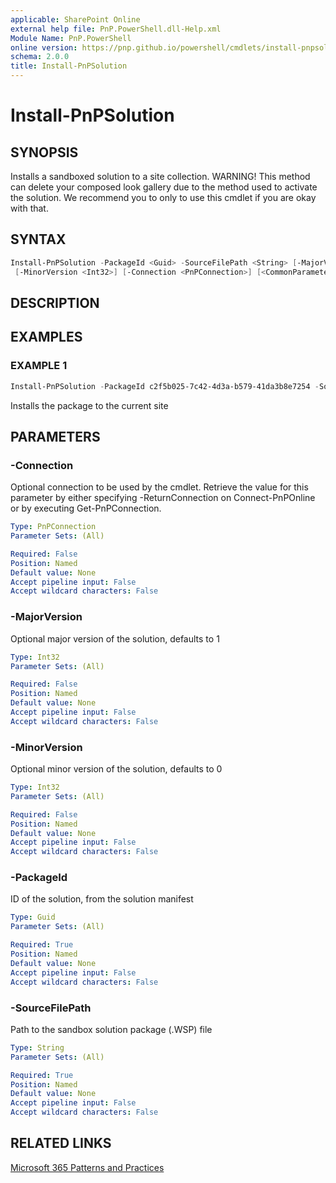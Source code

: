 ```yaml
---
applicable: SharePoint Online
external help file: PnP.PowerShell.dll-Help.xml
Module Name: PnP.PowerShell
online version: https://pnp.github.io/powershell/cmdlets/install-pnpsolution
schema: 2.0.0
title: Install-PnPSolution
---
```


# Install-PnPSolution

## SYNOPSIS
Installs a sandboxed solution to a site collection. WARNING! This method can delete your composed look gallery due to the method used to activate the solution. We recommend you to only to use this cmdlet if you are okay with that.

## SYNTAX

```powershell
Install-PnPSolution -PackageId <Guid> -SourceFilePath <String> [-MajorVersion <Int32>]
 [-MinorVersion <Int32>] [-Connection <PnPConnection>] [<CommonParameters>]
```

## DESCRIPTION

## EXAMPLES

### EXAMPLE 1
```powershell
Install-PnPSolution -PackageId c2f5b025-7c42-4d3a-b579-41da3b8e7254 -SourceFilePath mypackage.wsp
```

Installs the package to the current site

## PARAMETERS

### -Connection
Optional connection to be used by the cmdlet. Retrieve the value for this parameter by either specifying -ReturnConnection on Connect-PnPOnline or by executing Get-PnPConnection.

```yaml
Type: PnPConnection
Parameter Sets: (All)

Required: False
Position: Named
Default value: None
Accept pipeline input: False
Accept wildcard characters: False
```

### -MajorVersion
Optional major version of the solution, defaults to 1

```yaml
Type: Int32
Parameter Sets: (All)

Required: False
Position: Named
Default value: None
Accept pipeline input: False
Accept wildcard characters: False
```

### -MinorVersion
Optional minor version of the solution, defaults to 0

```yaml
Type: Int32
Parameter Sets: (All)

Required: False
Position: Named
Default value: None
Accept pipeline input: False
Accept wildcard characters: False
```

### -PackageId
ID of the solution, from the solution manifest

```yaml
Type: Guid
Parameter Sets: (All)

Required: True
Position: Named
Default value: None
Accept pipeline input: False
Accept wildcard characters: False
```

### -SourceFilePath
Path to the sandbox solution package (.WSP) file

```yaml
Type: String
Parameter Sets: (All)

Required: True
Position: Named
Default value: None
Accept pipeline input: False
Accept wildcard characters: False
```

## RELATED LINKS

[Microsoft 365 Patterns and Practices](https://aka.ms/m365pnp)